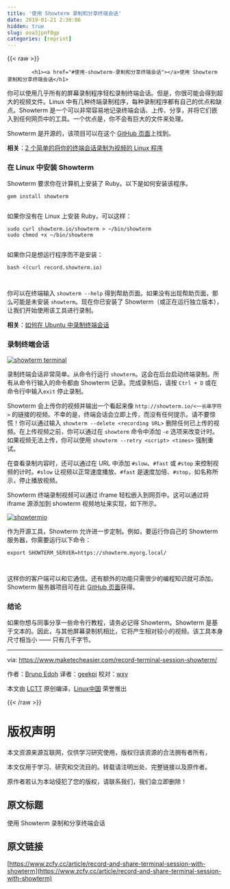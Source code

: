 ```yaml
---
title: '使用 Showterm 录制和分享终端会话' 
date: 2019-01-21 2:30:06
hidden: true
slug: ooa3jpnf0gp
categories: [reprint]
---
```


{{< raw >}}

            <h1><a href="#使用-showterm-录制和分享终端会话"></a>使用 Showterm 录制和分享终端会话</h1>
<p>你可以使用几乎所有的屏幕录制程序轻松录制终端会话。但是，你很可能会得到超大的视频文件。Linux 中有几种终端录制程序，每种录制程序都有自己的优点和缺点。Showterm 是一个可以非常容易地记录终端会话、上传、分享，并将它们嵌入到任何网页中的工具。一个优点是，你不会有巨大的文件来处理。</p>
<p>Showterm 是开源的，该项目可以在这个 <a href="https://github.com/ConradIrwin/showterm">GitHub 页面</a>上找到。</p>
<p><strong>相关</strong>：<a href="https://www.maketecheasier.com/record-terminal-session-as-video/" title="2 Simple Applications That Record Your Terminal Session as Video [Linux]">2 个简单的将你的终端会话录制为视频的 Linux 程序</a></p>
<h3><a href="#在-linux-中安装-showterm"></a>在 Linux 中安装 Showterm</h3>
<p>Showterm 要求你在计算机上安装了 Ruby。以下是如何安装该程序。</p>
<pre><code class="hljs mipsasm">gem <span class="hljs-keyword">install </span><span class="hljs-keyword">showterm
</span>
</code></pre><p>如果你没有在 Linux 上安装 Ruby，可以这样：</p>
<pre><code class="hljs armasm"><span class="hljs-symbol">sudo</span> curl showterm.io/showterm &gt; ~/<span class="hljs-keyword">bin/showterm
</span><span class="hljs-symbol">sudo</span> chmod +x ~/<span class="hljs-keyword">bin/showterm
</span>
</code></pre><p>如果你只是想运行程序而不是安装：</p>
<pre><code class="hljs stylus">bash &lt;(curl record<span class="hljs-selector-class">.showterm</span><span class="hljs-selector-class">.io</span>)

</code></pre><p>你可以在终端输入 <code>showterm --help</code> 得到帮助页面。如果没有出现帮助页面，那么可能是未安装 <code>showterm</code>。现在你已安装了 Showterm（或正在运行独立版本），让我们开始使用该工具进行录制。</p>
<p><strong>相关</strong>：<a href="https://www.maketecheasier.com/record-terminal-session-in-ubuntu/" title="How to Record Terminal Session in Ubuntu">如何在 Ubuntu 中录制终端会话</a></p>
<h3><a href="#录制终端会话"></a>录制终端会话</h3>
<p><a href="https://camo.githubusercontent.com/21e9350a8a31a134488ed642dda1f75c0dcb0a7e/68747470733a2f2f7777772e6d616b65746563686561736965722e636f6d2f6173736574732f75706c6f6164732f323031372f31312f73686f777465726d2d696e746572666163652e706e67"><img src="https://p0.ssl.qhimg.com/t019b019da233eb91ef.png" alt="showterm terminal" title="showterm terminal"></a></p>
<p>录制终端会话非常简单。从命令行运行 <code>showterm</code>。这会在后台启动终端录制。所有从命令行输入的命令都由 Showterm 记录。完成录制后，请按 <code>Ctrl + D</code> 或在命令行中输入<code>exit</code> 停止录制。</p>
<p>Showterm 会上传你的视频并输出一个看起来像 <code>http://showterm.io/&lt;一长串字符&gt;</code> 的链接的视频。不幸的是，终端会话会立即上传，而没有任何提示。请不要惊慌！你可以通过输入 <code>showterm --delete &lt;recording URL&gt;</code> 删除任何已上传的视频。在上传视频之前，你可以通过在 <code>showterm</code> 命令中添加 <code>-e</code> 选项来改变计时。如果视频无法上传，你可以使用 <code>showterm --retry &lt;script&gt; &lt;times&gt;</code> 强制重试。</p>
<p>在查看录制内容时，还可以通过在 URL 中添加 <code>#slow</code>、<code>#fast</code> 或 <code>#stop</code> 来控制视频的计时。<code>#slow</code> 让视频以正常速度播放、<code>#fast</code> 是速度加倍、<code>#stop</code>，如名称所示，停止播放视频。</p>
<p>Showterm 终端录制视频可以通过 iframe 轻松嵌入到网页中。这可以通过将 iframe 源添加到 showterm 视频地址来实现，如下所示。</p>
<p><a href="https://camo.githubusercontent.com/84cdd44932b977f90db9f8a897b2f05dad85218f/68747470733a2f2f7777772e6d616b65746563686561736965722e636f6d2f6173736574732f75706c6f6164732f323031372f31312f73686f777465726d2d736974652e706e67"><img src="https://p0.ssl.qhimg.com/t015c29757d4e66eeb4.png" alt="showtermio" title="showtermio"></a></p>
<p>作为开源工具，Showterm 允许进一步定制。例如，要运行你自己的 Showterm 服务器，你需要运行以下命令：</p>
<pre><code class="hljs routeros"><span class="hljs-builtin-name">export</span> <span class="hljs-attribute">SHOWTERM_SERVER</span>=https://showterm.myorg.local/

</code></pre><p>这样你的客户端可以和它通信。还有额外的功能只需很少的编程知识就可添加。Showterm 服务器项目可在此 <a href="https://github.com/ConradIrwin/showterm">GitHub 页面</a>获得。</p>
<h3><a href="#结论"></a>结论</h3>
<p>如果你想与同事分享一些命令行教程，请务必记得 Showterm。Showterm 是基于文本的。因此，与其他屏幕录制机相比，它将产生相对较小的视频。该工具本身尺寸相当小 —— 只有几千字节。</p>
<hr>
<p>via: <a href="https://www.maketecheasier.com/record-terminal-session-showterm/">https://www.maketecheasier.com/record-terminal-session-showterm/</a></p>
<p>作者：<a href="https://www.maketecheasier.com/author/brunoedoh/">Bruno Edoh</a> 译者：<a href="https://github.com/geekpi">geekpi</a> 校对：<a href="https://github.com/wxy">wxy</a></p>
<p>本文由 <a href="https://github.com/LCTT/TranslateProject">LCTT</a> 原创编译，<a href="https://linux.cn/">Linux中国</a> 荣誉推出</p>

          
{{< /raw >}}

# 版权声明
本文资源来源互联网，仅供学习研究使用，版权归该资源的合法拥有者所有，

本文仅用于学习、研究和交流目的。转载请注明出处、完整链接以及原作者。

原作者若认为本站侵犯了您的版权，请联系我们，我们会立即删除！

## 原文标题
使用 Showterm 录制和分享终端会话

## 原文链接
[https://www.zcfy.cc/article/record-and-share-terminal-session-with-showterm](https://www.zcfy.cc/article/record-and-share-terminal-session-with-showterm)

